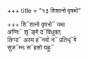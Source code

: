 +++
title = "१३ शिशानो वृषभो"

+++
शि᳓शानो वृषभो᳓ यथा  
अग्निः᳓ शृ᳓ङ्गे द᳓विधुवत्  
तिग्मा᳓ अस्य ह᳓नवो न᳓ प्रतिधृ᳓षे  
सुज᳓म्भः स᳓हसो यहुः᳓